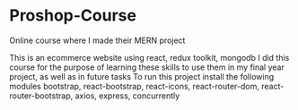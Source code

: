 # Proshop-Course
Online course where I made their MERN project

This is an ecommerce website using react, redux toolkit, mongodb
I did this course for the purpose of learning these skills to use them in my final year project, 
as well as in future tasks
To run this project install the following modules
bootstrap, react-bootstrap, react-icons, react-router-dom,
react-router-bootstrap, axios, express, concurrently



